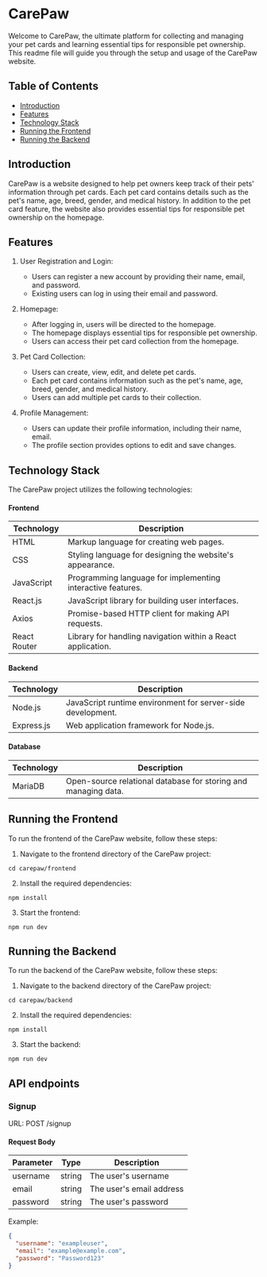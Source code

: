 # CarePaw

Welcome to CarePaw, the ultimate platform for collecting and managing your pet cards and learning essential tips for responsible pet ownership. This readme file will guide you through the setup and usage of the CarePaw website.

## Table of Contents

- [Introduction](#introduction)
- [Features](#features)
- [Technology Stack](#technology-stack)
- [Running the Frontend](#running-the-frontend)
- [Running the Backend](#running-the-backend)

## Introduction

CarePaw is a website designed to help pet owners keep track of their pets' information through pet cards. Each pet card contains details such as the pet's name, age, breed, gender, and medical history. In addition to the pet card feature, the website also provides essential tips for responsible pet ownership on the homepage.

## Features

1. User Registration and Login:

   - Users can register a new account by providing their name, email, and password.
   - Existing users can log in using their email and password.

2. Homepage:

   - After logging in, users will be directed to the homepage.
   - The homepage displays essential tips for responsible pet ownership.
   - Users can access their pet card collection from the homepage.

3. Pet Card Collection:

   - Users can create, view, edit, and delete pet cards.
   - Each pet card contains information such as the pet's name, age, breed, gender, and medical history.
   - Users can add multiple pet cards to their collection.

4. Profile Management:
   - Users can update their profile information, including their name, email.
   - The profile section provides options to edit and save changes.

## Technology Stack

The CarePaw project utilizes the following technologies:

#### Frontend

| Technology   | Description                                                 |
| ------------ | ----------------------------------------------------------- |
| HTML         | Markup language for creating web pages.                     |
| CSS          | Styling language for designing the website's appearance.    |
| JavaScript   | Programming language for implementing interactive features. |
| React.js     | JavaScript library for building user interfaces.            |
| Axios        | Promise-based HTTP client for making API requests.          |
| React Router | Library for handling navigation within a React application. |

#### Backend

| Technology | Description                                                 |
| ---------- | ----------------------------------------------------------- |
| Node.js    | JavaScript runtime environment for server-side development. |
| Express.js | Web application framework for Node.js.                      |

#### Database

| Technology | Description                                                    |
| ---------- | -------------------------------------------------------------- |
| MariaDB    | Open-source relational database for storing and managing data. |

## Running the Frontend

To run the frontend of the CarePaw website, follow these steps:

1. Navigate to the frontend directory of the CarePaw project:

```
cd carepaw/frontend
```

2. Install the required dependencies:

```
npm install
```

3. Start the frontend:

```
npm run dev
```

## Running the Backend

To run the backend of the CarePaw website, follow these steps:

1. Navigate to the backend directory of the CarePaw project:

```
cd carepaw/backend
```

2. Install the required dependencies:

```
npm install
```

3. Start the backend:

```
npm run dev
```

## API endpoints

### Signup

URL: POST /signup

#### Request Body

| Parameter | Type   | Description                                 |
| --------- | ------ | ------------------------------------------- |
| username  | string | The user's username                         |
| email     | string | The user's email address                    |
| password  | string | The user's password  |

Example:

```json
{
  "username": "exampleuser",
  "email": "example@example.com",
  "password": "Password123"
}
```
